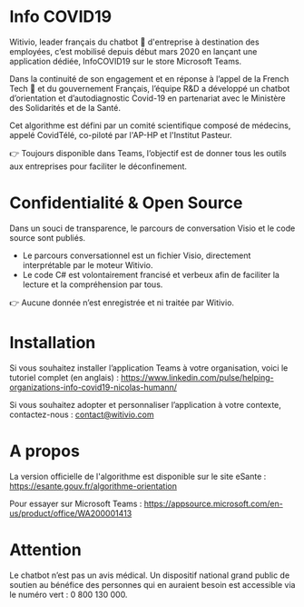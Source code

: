 # Info COVID19
Witivio, leader français du chatbot 🤖 d'entreprise à destination des employées, c’est mobilisé depuis début mars 2020 en lançant une application dédiée, InfoCOVID19 sur le store Microsoft Teams.

Dans la continuité de son engagement et en réponse à l’appel de la French Tech 🐔 et du gouvernement Français, l’équipe R&D a développé un chatbot d’orientation et d’autodiagnostic Covid-19 en partenariat avec le Ministère des Solidarités et de la Santé.

Cet algorithme est défini par un comité scientifique composé de médecins, appelé CovidTélé, co-piloté par l'AP-HP et l'Institut Pasteur.

👉 Toujours disponible dans Teams, l’objectif est de donner tous les outils aux entreprises pour faciliter le déconfinement.

# Confidentialité & Open Source
Dans un souci de transparence, le parcours de conversation Visio et le code source sont publiés. 
- Le parcours conversationnel est un fichier Visio, directement interprétable par le moteur Witivio.
- Le code C# est volontairement francisé et verbeux afin de faciliter la lecture et la compréhension par tous.

👉 Aucune donnée n’est enregistrée et ni traitée par Witivio.

# Installation
Si vous souhaitez installer l’application Teams à votre organisation, voici le tutoriel complet (en anglais) : https://www.linkedin.com/pulse/helping-organizations-info-covid19-nicolas-humann/

Si vous souhaitez adopter et personnaliser l’application à votre contexte, contactez-nous : contact@witivio.com

# A propos
La version officielle de l'algorithme est disponible sur le site eSante : https://esante.gouv.fr/algorithme-orientation

Pour essayer sur Microsoft Teams : https://appsource.microsoft.com/en-us/product/office/WA200001413

# Attention
Le chatbot n’est pas un avis médical. Un dispositif national grand public de soutien au bénéfice des personnes qui en auraient besoin est accessible via le numéro vert : 0 800 130 000.

